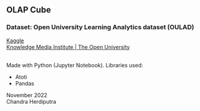 <h2>OLAP Cube</h2>

<h3>Dataset: Open University Learning Analytics dataset (OULAD)</h3>
<a href="https://www.kaggle.com/datasets/anlgrbz/student-demographics-online-education-dataoulad?resource=download">Kaggle </a><br>
<a href="https://analyse.kmi.open.ac.uk/open_dataset">Knowledge Media Institute | The Open University</a><br><br>

Made with Python (Jupyter Notebook). Libraries used:
<ul>
  <li>Atoti</li>
  <li>Pandas</li>
</ul>


November 2022<br>
Chandra Herdiputra
